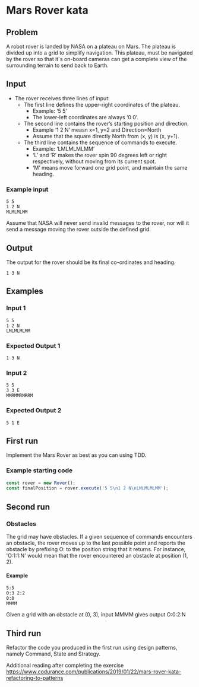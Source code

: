 # Mars Rover kata

## Problem

A robot rover is landed by NASA on a plateau on Mars.
The plateau is divided up into a grid to simplify navigation.
This plateau, must be navigated by the rover so that it´s on-board cameras can get a complete view of the surrounding terrain to send back to Earth.

## Input

- The rover receives three lines of input:
  - The first line defines the upper-right coordinates of the plateau.
    - Example: ‘5 5’
    - The lower-left coordinates are always ‘0 0’.
  - The second line contains the rover’s starting position and direction.
    - Example ‘1 2 N’ measn x=1, y=2 and Direction=North
    - Assume that the square directly North from (x, y) is (x, y+1).
  - The third line contains the sequence of commands to execute.
    - Example: ‘LMLMLMLMM’
    - ‘L’ and ‘R’ makes the rover spin 90 degrees left or right respectively, without moving from its current spot.
    - ‘M’ means move forward one grid point, and maintain the same heading.

### Example input

```text
5 5
1 2 N
MLMLMLMM
```

Assume that NASA will never send invalid messages to the rover, nor will it send a message moving the rover outside the defined grid.

## Output

The output for the rover should be its final co-ordinates and heading.

```text
1 3 N
```

## Examples

### Input 1

```text
5 5
1 2 N
LMLMLMLMM
```

### Expected Output 1

```text
1 3 N
```

### Input 2

```text
5 5
3 3 E
MMRMMRMRRM
```

### Expected Output 2

```text
5 1 E
```

## First run

Implement the Mars Rover as best as you can using TDD.

### Example starting code

```typescript
const rover = new Rover();
const finalPosition = rover.execute('5 5\n1 2 N\nLMLMLMLMM');
```

## Second run

### Obstacles

The grid may have obstacles.
If a given sequence of commands encounters an obstacle, the rover moves up to the last possible point and reports the obstacle by prefixing O: to the position string that it returns.
For instance, 'O:1:1:N' would mean that the rover encountered an obstacle at position (1, 2).

#### Example

```text
5:5
0:3 2:2
0:0
MMMM
```

Given a grid with an obstacle at (0, 3), input MMMM gives output O:0:2:N

## Third run

Refactor the code you produced in the first run using design patterns, namely Command, State and Strategy.

Additional reading after completing the exercise <https://www.codurance.com/publications/2019/01/22/mars-rover-kata-refactoring-to-patterns>
